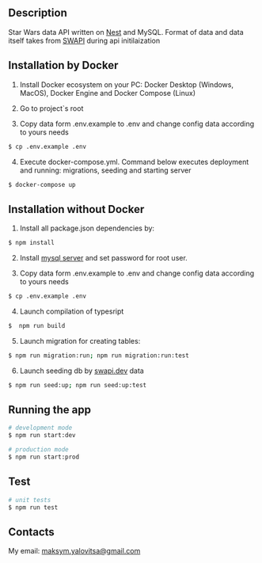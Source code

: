 ## Description

Star Wars data API written on [Nest](https://github.com/nestjs/nest) and MySQL. Format of data and data itself takes from [SWAPI](swapi.dev) during api initilaization 

## Installation by Docker

1. Install Docker ecosystem on your PC: Docker Desktop (Windows, MacOS), Docker Engine and Docker Compose (Linux)

2. Go to project`s root

3. Copy data form .env.example to .env and change config data according to yours needs
```bash
$ cp .env.example .env
```

4. Execute docker-compose.yml. Command below executes deployment and running: migrations, seeding and starting server
```bash
$ docker-compose up
```

## Installation without Docker

1. Install all package.json dependencies by:
```bash
$ npm install
```

2. Install [mysql server](https://pen-y-fan.github.io/2021/08/08/How-to-install-MySQL-on-WSL-2-Ubuntu/) and set password for root user.

3. Copy data form .env.example to .env and change config data according to yours needs
```bash
$ cp .env.example .env
```

4. Launch compilation of typesript
```bash
$  npm run build
```

5. Launch migration for creating tables:
```bash
$ npm run migration:run; npm run migration:run:test
```

6. Launch seeding db by [swapi.dev](swapi.dev) data
```bash
$ npm run seed:up; npm run seed:up:test
```

## Running the app

```bash
# development mode
$ npm run start:dev

# production mode
$ npm run start:prod
```

## Test

```bash
# unit tests
$ npm run test
```


## Contacts
My email: maksym.yalovitsa@gmail.com
